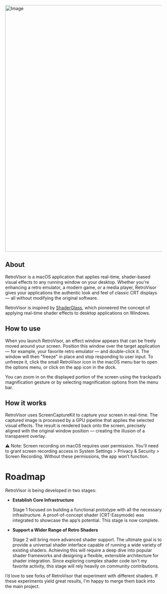 <img width="1757" height="791" alt="Image" src="https://github.com/user-attachments/assets/2f590576-54db-4042-aaaa-9f2c2adaa533" />

## About
RetroVisor is a macOS application that applies real-time, shader-based visual effects to any running window on your desktop. Whether you're enhancing a retro emulator, a modern game, or a media player, RetroVisor gives your applications the authentic look and feel of classic CRT displays — all without modifying the original software.

RetroVisor is inspired by [ShaderGlass](https://github.com/mausimus/ShaderGlass), which pioneered the concept of applying real-time shader effects to desktop applications on Windows.

## How to use 

When you launch RetroVisor, an effect window appears that can be freely moved around your screen.
Position this window over the target application — for example, your favorite retro emulator — and double-click it. The window will then "freeze" in place and stop responding to user input. To unfreeze it, click the small RetroVisor icon in the macOS menu bar to open the options menu, or click on the app icon in the dock. 

You can zoom in on the displayed portion of the screen using the trackpad’s magnification gesture or by selecting magnification options from the menu bar.

## How it works

RetroVisor uses ScreenCaptureKit to capture your screen in real-time. The captured image is processed by a GPU pipeline that applies the selected visual effects. The result is rendered back onto the screen, precisely aligned with the original window position — creating the illusion of a transparent overlay.

⚠️ Note: Screen recording on macOS requires user permission. You'll need to grant screen recording access in System Settings > Privacy & Security > Screen Recording. Without these permissions, the app won’t function.

# Roadmap

RetroVisor is being developed in two stages:

- **Establish Core Infrastructure**
  
  Stage 1 focused on building a functional prototype with all the necessary infrastructure. A proof-of-concept shader (CRT-Easymode) was integrated to showcase the app’s potential. This stage is now complete.

- **Support a Wider Range of Retro Shaders**

  Stage 2 will bring more advanced shader support. The ultimate goal is to provide a universal shader interface capable of running a wide variety of existing shaders. Achieving this will require a deep dive into popular shader frameworks and designing a flexible, extensible architecture for shader integration. Since exploring complex shader code isn't my favorite activity, this stage will rely heavily on community contributions.

I’d love to see forks of RetroVisor that experiment with different shaders. If these experiments yield great results, I'm happy to merge them back into the main project.

